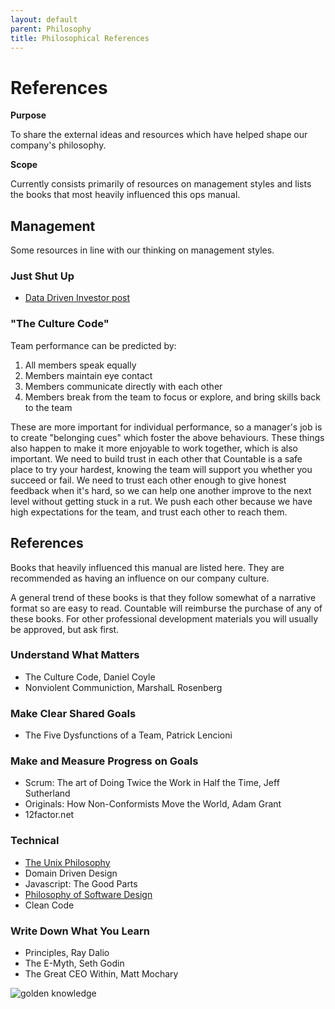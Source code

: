 ```yaml
---
layout: default
parent: Philosophy
title: Philosophical References
---
```


# References

**Purpose**

To share the external ideas and resources which have helped shape our company's philosophy.

**Scope**

Currently consists primarily of resources on management styles and lists the books that most heavily influenced this ops manual.

## Management

Some resources in line with our thinking on management styles.

### Just Shut Up

  - [Data Driven Investor post](https://medium.com/datadriveninvestor/are-you-a-manager-shut-up-494616dcea2f)

### "The Culture Code"

Team performance can be predicted by:

1.  All members speak equally
2.  Members maintain eye contact
3.  Members communicate directly with each other
4.  Members break from the team to focus or explore, and bring skills
    back to the team

These are more important for individual performance, so a manager's job
is to create "belonging cues" which foster the above behaviours. These
things also happen to make it more enjoyable to work together, which is
also important. We need to build trust in each other that Countable is a
safe place to try your hardest, knowing the team will support you
whether you succeed or fail. We need to trust each other enough to give
honest feedback when it's hard, so we can help one another improve to
the next level without getting stuck in a rut. We push each other
because we have high expectations for the team, and trust each other to
reach them.

## References

Books that heavily influenced this manual are listed here. They are
recommended as having an influence on our company culture.

A general trend of these books is that they follow somewhat of a
narrative format so are easy to read. Countable will reimburse the
purchase of any of these books. For other professional development
materials you will usually be approved, but ask first.

### Understand What Matters

  - The Culture Code, Daniel Coyle
  - Nonviolent Communiction, MarshalL Rosenberg

### Make Clear Shared Goals

  - The Five Dysfunctions of a Team, Patrick Lencioni

### Make and Measure Progress on Goals

  - Scrum: The art of Doing Twice the Work in Half the Time, Jeff
    Sutherland
  - Originals: How Non-Conformists Move the World, Adam Grant
  - 12factor.net

### Technical
  - [The Unix Philosophy](https://homepage.cs.uri.edu/~thenry/resources/unix_art/ch01s06.html)
  - Domain Driven Design
  - Javascript: The Good Parts
  - [Philosophy of Software Design](https://www.amazon.com/Philosophy-Software-Design-John-Ousterhout/dp/1732102201)
  - Clean Code

### Write Down What You Learn

  - Principles, Ray Dalio
  - The E-Myth, Seth Godin
  - The Great CEO Within, Matt Mochary

![golden knowledge](https://i.imgur.com/gb9SZdp.png)
